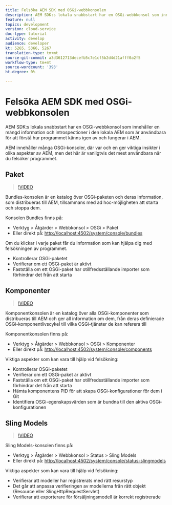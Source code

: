 ```yaml
---
title: Felsöka AEM SDK med OSGi-webbkonsolen
description: AEM SDK:s lokala snabbstart har en OSGi-webbkonsol som innehåller en mängd information och introspectioner i den lokala AEM som är användbara för att förstå hur programmet känns igen av och fungerar i AEM.
feature: null
topics: development
version: cloud-service
doc-type: tutorial
activity: develop
audience: developer
kt: 5265, 5366, 5267
translation-type: tm+mt
source-git-commit: a3d3612713decefb5c7e1cf5b2d4d21afff0a2f5
workflow-type: tm+mt
source-wordcount: '393'
ht-degree: 0%

---
```



# Felsöka AEM SDK med OSGi-webbkonsolen

AEM SDK:s lokala snabbstart har en OSGi-webbkonsol som innehåller en mängd information och introspectioner i den lokala AEM som är användbara för att förstå hur programmet känns igen av och fungerar i AEM.

AEM innehåller många OSGi-konsoler, där var och en ger viktiga insikter i olika aspekter av AEM, men det här är vanligtvis det mest användbara när du felsöker programmet.

## Paket

>[!VIDEO](https://video.tv.adobe.com/v/34335/?quality=12&learn=on)

Bundles-konsolen är en katalog över OSGi-paketen och deras information, som distribueras till AEM, tillsammans med ad hoc-möjligheten att starta och stoppa dem.

Konsolen Bundles finns på:

+ Verktyg > Åtgärder > Webbkonsol > OSGi > Paket
+ Eller direkt på: [http://localhost:4502/system/console/bundles](http://localhost:4502/system/console/bundles)

Om du klickar i varje paket får du information som kan hjälpa dig med felsökningen av programmet.

+ Kontrollerar OSGi-paketet
+ Verifierar om ett OSGi-paket är aktivt
+ Fastställa om ett OSGi-paket har otillfredsställande importer som förhindrar det från att starta

## Komponenter

>[!VIDEO](https://video.tv.adobe.com/v/34336/?quality=12&learn=on)

Komponentkonsolen är en katalog över alla OSGi-komponenter som distribueras till AEM och ger all information om dem, från deras definierade OSGi-komponentlivscykel till vilka OSGi-tjänster de kan referera till

Komponentkonsolen finns på:

+ Verktyg > Åtgärder > Webbkonsol > OSGi > Komponenter
+ Eller direkt på: [http://localhost:4502/system/console/components](http://localhost:4502/system/console/components)

Viktiga aspekter som kan vara till hjälp vid felsökning:

+ Kontrollerar OSGi-paketet
+ Verifierar om ett OSGi-paket är aktivt
+ Fastställa om ett OSGi-paket har otillfredsställande importer som förhindrar det från att starta
+ Hämta komponentens PID för att skapa OSGi-konfigurationer för dem i Git
+ Identifiera OSGi-egenskapsvärden som är bundna till den aktiva OSGi-konfigurationen

## Sling Models

>[!VIDEO](https://video.tv.adobe.com/v/34337/?quality=12&learn=on)

Sling Models-konsolen finns på:

+ Verktyg > Åtgärder > Webbkonsol > Status > Sling Models
+ Eller direkt på: [http://localhost:4502/system/console/status-slingmodels](http://localhost:4502/system/console/status-slingmodels)

Viktiga aspekter som kan vara till hjälp vid felsökning:

+ Verifierar att modeller har registrerats med rätt resurstyp
+ Det går att anpassa verifieringen av modellerna från rätt objekt (Resource eller SlingHttpRequestServlet)
+ Verifierar att exporterare för försäljningsmodell är korrekt registrerade
